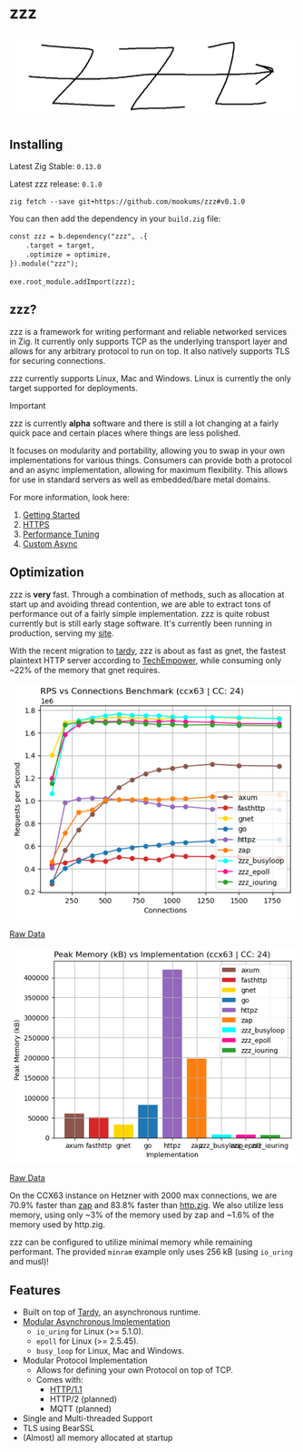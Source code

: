 # zzz
![zzz logo](./docs/img/zzz.png)


## Installing
Latest Zig Stable: `0.13.0`

Latest zzz release: `0.1.0`
```
zig fetch --save git+https://github.com/mookums/zzz#v0.1.0
```

You can then add the dependency in your `build.zig` file:
```zig
const zzz = b.dependency("zzz", .{
    .target = target,
    .optimize = optimize,
}).module("zzz");

exe.root_module.addImport(zzz);
```

## zzz?
zzz is a framework for writing performant and reliable networked services in Zig. It currently only supports TCP as the underlying transport layer and allows for any arbitrary protocol to run on top. It also natively supports TLS for securing connections.

zzz currently supports Linux, Mac and Windows. Linux is currently the only target supported for deployments.

> [!IMPORTANT]
> zzz is currently **alpha** software and there is still a lot changing at a fairly quick pace and certain places where things are less polished.

It focuses on modularity and portability, allowing you to swap in your own implementations for various things. Consumers can provide both a protocol and an async implementation, allowing for maximum flexibility. This allows for use in standard servers as well as embedded/bare metal domains.

For more information, look here:
1. [Getting Started](./docs/getting_started.md)
2. [HTTPS](./docs/https.md)
3. [Performance Tuning](./docs/performance.md)
4. [Custom Async](https://muki.gg/post/modular-async)

## Optimization
zzz is **very** fast. Through a combination of methods, such as allocation at start up and avoiding thread contention, we are able to extract tons of performance out of a fairly simple implementation. zzz is quite robust currently but is still early stage software. It's currently been running in production, serving my [site](https://muki.gg).

With the recent migration to [tardy](https://github.com/mookums/tardy), zzz is about as fast as gnet, the fastest plaintext HTTP server according to [TechEmpower](https://www.techempower.com/benchmarks/#hw=ph&test=plaintext&section=data-r22), while consuming only ~22% of the memory that gnet requires.

![benchmark (request per sec)](./docs/benchmark/req_per_sec_ccx63_24.png)

[Raw Data](./docs/benchmark/request_ccx63_24.csv)

![benchmark (peak memory)](./docs/benchmark/peak_memory_ccx63_24.png)

[Raw Data](./docs/benchmark/memory_ccx63_24.csv)

On the CCX63 instance on Hetzner with 2000 max connections, we are 70.9% faster than [zap](https://github.com/zigzap/zap) and 83.8% faster than [http.zig](https://github.com/karlseguin/http.zig). We also utilize less memory, using only ~3% of the memory used by zap and ~1.6% of the memory used by http.zig.

zzz can be configured to utilize minimal memory while remaining performant. The provided `minram` example only uses 256 kB (using `io_uring` and musl)!

## Features
- Built on top of [Tardy](https://github.com/mookums/tardy), an asynchronous runtime.
- [Modular Asynchronous Implementation](https://muki.gg/post/modular-async)
    - `io_uring` for Linux (>= 5.1.0).
    - `epoll` for Linux (>= 2.5.45).
    - `busy_loop` for Linux, Mac and Windows.
- Modular Protocol Implementation
    - Allows for defining your own Protocol on top of TCP.
    - Comes with:
        - [HTTP/1.1](https://github.com/mookums/zzz/blob/main/src/http)
        - HTTP/2 (planned)
        - MQTT (planned)
- Single and Multi-threaded Support
- TLS using BearSSL
- (Almost) all memory allocated at startup
